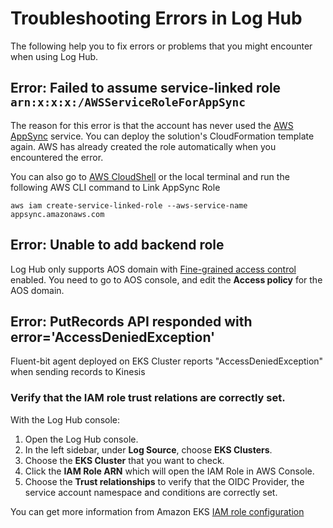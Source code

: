 # Troubleshooting Errors in Log Hub

The following help you to fix errors or problems that you might encounter when using Log Hub.

## Error: Failed to assume service-linked role `arn:x:x:x:/AWSServiceRoleForAppSync`

The reason for this error is that the account has never used the [AWS AppSync](https://aws.amazon.com/appsync/) service. You can deploy the solution's CloudFormation template again. AWS has already created the role automatically when you encountered the error. 

You can also go to [AWS CloudShell](https://aws.amazon.com/cloudshell/) or the local terminal and run the following AWS CLI command to Link AppSync Role

```
aws iam create-service-linked-role --aws-service-name appsync.amazonaws.com
```

## Error: Unable to add backend role

Log Hub only supports AOS domain with [Fine-grained access control](https://docs.aws.amazon.com/opensearch-service/latest/developerguide/fgac.html) enabled.
You need to go to AOS console, and edit the **Access policy** for the AOS domain.



## Error: PutRecords API responded with error='AccessDeniedException'

Fluent-bit agent deployed on EKS Cluster reports "AccessDeniedException" when sending records to Kinesis

### Verify that the IAM role trust relations are correctly set.

With the Log Hub console:

1. Open the Log Hub console.
2. In the left sidebar, under **Log Source**, choose **EKS Clusters**.
3. Choose the **EKS Cluster** that you want to check.
4. Click the **IAM Role ARN** which will open the IAM Role in AWS Console.
5. Choose the **Trust relationships** to verify that the OIDC Provider, the service account namespace and conditions are correctly set.

You can get more information from Amazon EKS [IAM role configuration](https://docs.aws.amazon.com/eks/latest/userguide/iam-roles-for-service-accounts-technical-overview.html#iam-role-configuration)